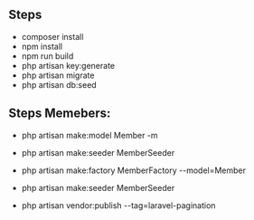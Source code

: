 ## Steps

- composer install
- npm install
- npm run build
- php artisan key:generate
- php artisan migrate
- php artisan db:seed


## Steps Memebers:
- php artisan make:model Member -m
- php artisan make:seeder MemberSeeder
- php artisan make:factory MemberFactory --model=Member
- php artisan make:seeder MemberSeeder


- php artisan vendor:publish --tag=laravel-pagination



